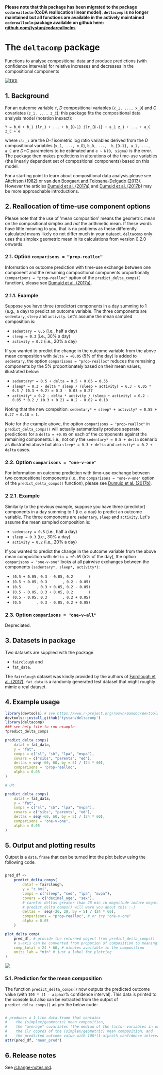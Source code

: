 **Please note that this package has been migrated to the package `codarealloclm` (CoDA reallocation linear model). `deltacomp` is no longer maintained but all functions are available in the actively maintained `coderealloclm` package available on github here: [github.com/tystan/codarealloclm](https://github.com/tystan/codarealloclm).**

# The `deltacomp` package


Functions to analyse compositional data and produce predictions (with confidence intervals) for relative increases and decreases in the compositional components

[![DOI](https://zenodo.org/badge/DOI/10.5281/zenodo.5513245.svg)](https://doi.org/10.5281/zenodo.5513245)


## 1. Background

For an outcome variable `Y`, *D* compositional variables (`x_1, ..., x_D`) and *C* covariates (`z_1, ..., z_C`); this package fits the compositional data analysis model (notation inexact):


`Y = b_0 + b_1 ilr_1 + ... + b_{D-1} ilr_{D-1} + a_1 z_1 + ... + a_C z_C + e`

where `ilr_i` are the *D-1* isometric log ratio variables derived from the *D* compositional variables (`x_1, ..., x_D`), `b_0, ...,  b_{D-1}, a_1, ..., a_C` are *D+C* parameters to be estimated and `e ~ N(0, sigma)` is the error. The package then makes predictions in alterations of the time-use variables (the linearly dependent set of compositional components) based on this model. 


For a starting point to learn about compositional data analysis please see [Aitchison (1982)](https://doi.org/10.1111/j.2517-6161.1982.tb01195.x) or [van den Boogaart and Tolosana-Delgado (2013)](https://link.springer.com/book/10.1007/978-3-642-36809-7). However the articles [Dumuid et al. (2017a)](https://doi.org/10.1177/0962280217710835) and [Dumuid et al. (2017b)](https://doi.org/10.1177/0962280217737805) may be more approachable introductions.


## 2. Reallocation of time-use component options

Please note that the use of 'mean composition' means the geometric mean on the compositional simplex and *not* the arithmetic mean. If these words have little meaning to you, that is no problems as these differently calculated means likely do not differ much in your dataset. `deltacomp` only uses the simplex geometric mean in its calculations from version 0.2.0 onwards.

### 2.1. Option `comparisons = "prop-realloc"` 

Information on outcome prediction with time-use exchange between one component and the remaining compositional components proportionally (`comparisons = "prop-realloc"` option of the `predict_delta_comps()` function), please see [Dumuid et al. (2017a)](https://doi.org/10.1177/0962280217710835).

### 2.1.1. Example

Suppose you have three (predictor) components in a day summing to 1 (e.g., a day) to predict an outcome variable. The three components are `sedentary`, `sleep`  and `activity`. Let's assume the mean sampled composition is:

* `sedentary = 0.5` (i.e., half a day)
* `sleep = 0.3`  (i.e., 30% a day)
* `activity = 0.2` (i.e., 20% a day)

If you wanted to predict the change in the outcome variable from the above mean composition with `delta = +0.05` (5% of the day) is added to `sedentary`, the option `comparisons = "prop-realloc"` reduces the remaining components by the 5% proportionately based on their mean values, illustrated below:

* `sedentary* = 0.5 + delta = 0.5 + 0.05 = 0.55`
* `sleep* = 0.3 - delta * sleep / (sleep + activity) = 0.3 - 0.05 * 0.3 / (0.3 + 0.2) = 0.3 - 0.03 = 0.27`
* `activity* = 0.2 - delta * activity / (sleep + activity) = 0.2 - 0.05 * 0.2 / (0.3 + 0.2) = 0.2 - 0.02 = 0.18`

Noting that the new compsition: `sedentary* + sleep* + activity* = 0.55 + 0.27 + 0.18 = 1`.

Note for the example above, the option `comparisons = "prop-realloc"` in `predict_delta_comps()` will actually automatically produce seperate predictions for a `delta = +0.05` on each of the components against the remaining components. i.e., not only the `sedentary* = 0.5 + delta` scenario as illustrated above but also `sleep* = 0.3 + delta` and `activity* = 0.2 + delta` cases.

### 2.2. Option `comparisons = "one-v-one"` 

For information on outcome prediction with time-use exchange between two compositional components (i.e., the `comparisons = "one-v-one"` option of the `predict_delta_comps()` function), please see
[Dumuid et al. (2017b)](https://doi.org/10.1177/0962280217737805).

### 2.2.1. Example

Similarily to the previous example, suppose you have three (predictor) components in a day summing to 1 (i.e. a day) to predict an outcome variable. The three components are `sedentary`, `sleep`  and `activity`. Let's assume the mean sampled composition is:

* `sedentary = 0.5` (i.e., half a day)
* `sleep = 0.3`  (i.e., 30% a day)
* `activity = 0.2` (i.e., 20% a day)

If you wanted to predict the change in the outcome variable from the above mean composition with `delta = +0.05` (5% of the day), the option `comparisons = "one-v-one"` looks at all pairwise exchanges between the components `(sedentary*, sleep*, activity*)`:

* `(0.5 + 0.05, 0.3 - 0.05, 0.2       )`
* `(0.5 + 0.05, 0.3       , 0.2 - 0.05)`
* `(0.5       , 0.3 + 0.05, 0.2 - 0.05)`
* `(0.5 - 0.05, 0.3 + 0.05, 0.2       )`
* `(0.5 - 0.05, 0.3       , 0.2 + 0.05)`
* `(0.5       , 0.3 - 0.05, 0.2 + 0.05)`


### 2.3. Option `comparisons = "one-v-all"` 

Depreciated.


## 3. Datasets in package

Two datasets are supplied with the package:

* `fairclough` and 
* `fat_data`.

The `fairclough` dataset was kindly provided by the authors of [Fairclough et al. (2017)](https://doi.org/10.1186/s12966-017-0521-z). `fat_data` is a randomly generated test dataset that might roughly mimic a real dataset.

## 4. Example usage

```R
library(devtools) # see https://www.r-project.org/nosvn/pandoc/devtools.html
devtools::install_github('tystan/deltacomp')
library(deltacomp)
### see help file to run example
?predict_delta_comps

predict_delta_comps(
    dataf = fat_data,
    y = "fat",
    comps = c("sl", "sb", "lpa", "mvpa"),
    covars = c("sibs", "parents", "ed"),
    deltas = seq(-60, 60, by = 5) / (24 * 60),
    comparisons = "prop-realloc",
    alpha = 0.05
)

# OR

predict_delta_comps(
    dataf = fat_data,
    y = "fat",
    comps = c("sl", "sb", "lpa", "mvpa"),
    covars = c("sibs", "parents", "ed"),
    deltas = seq(-60, 60, by = 5) / (24 * 60),
    comparisons = "one-v-one",
    alpha = 0.05
)

```


## 5. Output and plotting results

Output is a `data.frame` that can be turned into the plot below using the following code.

```R

pred_df <- 
    predict_delta_comps(
        dataf = fairclough,
        y = "z_bmi",
        comps = c("sleep", "sed", "lpa", "mvpa"),
        covars = c("decimal_age", "sex"),
        # careful deltas greater than 25 min in magnitude induce negative compositions
        # predict_delta_comps() will warn you about this :-)
        deltas =  seq(-20, 20, by = 5) / (24 * 60), 
        comparisons = "prop-realloc", # or try "one-v-one"
        alpha = 0.05
    )

plot_delta_comp(
    pred_df, # provide the returned object from predict_delta_comps()
    # x-axis can be converted from propotion of composition to meaningful units
    comp_total = 24 * 60, # minutes available in the composition
    units_lab = "min" # just a label for plotting
)


```


![](https://github.com/tystan/deltacomp/blob/master/inst/img/delta_comps2.png)


### 5.1. Prediction for the mean composition

The function `predict_delta_comps()` now outputs the predicted outcome value (with `100 * (1 - alpha)`% confidence interval). This data is printed to the console but also can be extracted from the output of `predict_delta_comps()` as per the below code:

```R

# produces a 1 line data.frame that contains 
#    the (simplex/geometric) mean composition,
#    the "average" covariates (the median of the factor variables in order of the levels are taken as default),
#    the ilr coords of the (simplex/geometric) mean composition, and
#    the predicted outcome value with 100*(1-alpha)% confidence interval
attr(pred_df, "mean_pred")


```


## 6. Release notes

See [/change-notes.md](https://github.com/tystan/deltacomp/blob/master/change-notes.md).

